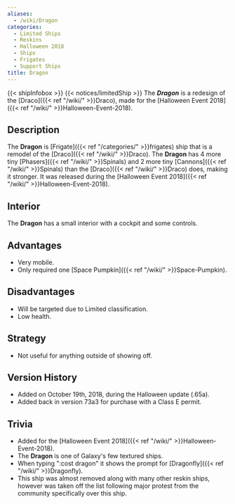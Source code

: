 ```yaml
---
aliases:
  - /wiki/Dragon
categories:
  - Limited Ships
  - Reskins
  - Halloween 2018
  - Ships
  - Frigates
  - Support Ships
title: Dragon
---
```


{{< shipInfobox >}} {{< notices/limitedShip >}} The **_Dragon_** is a redesign of the [Draco]({{< ref "/wiki/" >}}Draco), made for the [Halloween Event 2018]({{< ref "/wiki/" >}}Halloween-Event-2018).

## Description

The **Dragon** is [Frigate]({{< ref "/categories/" >}}frigates) ship that is a remodel of the [Draco]({{< ref "/wiki/" >}}Draco). The **Dragon** has 4 more tiny [Phasers]({{< ref "/wiki/" >}}Spinals) and 2 more tiny [Cannons]({{< ref "/wiki/" >}}Spinals) than the [Draco]({{< ref "/wiki/" >}}Draco) does, making it stronger. It was released during the [Halloween Event 2018]({{< ref "/wiki/" >}}Halloween-Event-2018).

## Interior

The **Dragon** has a small interior with a cockpit and some controls.

## Advantages

- Very mobile.
- Only required one [Space Pumpkin]({{< ref "/wiki/" >}}Space-Pumpkin).

## Disadvantages

- Will be targeted due to Limited classification.
- Low health.

## Strategy

- Not useful for anything outside of showing off.

## Version History

- Added on October 19th, 2018, during the Halloween update (.65a).
- Added back in version 73a3 for purchase with a Class E permit.

## Trivia

- Added for the [Halloween Event 2018]({{< ref "/wiki/" >}}Halloween-Event-2018).
- The **Dragon** is one of Galaxy's few textured ships.
- When typing ":cost dragon" it shows the prompt for [Dragonfly]({{< ref "/wiki/" >}}Dragonfly).
- This ship was almost removed along with many other reskin ships, however was taken off the list following major protest from the community specifically over this ship.
